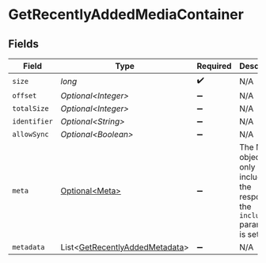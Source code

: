 # GetRecentlyAddedMediaContainer


## Fields

| Field                                                                                           | Type                                                                                            | Required                                                                                        | Description                                                                                     | Example                                                                                         |
| ----------------------------------------------------------------------------------------------- | ----------------------------------------------------------------------------------------------- | ----------------------------------------------------------------------------------------------- | ----------------------------------------------------------------------------------------------- | ----------------------------------------------------------------------------------------------- |
| `size`                                                                                          | *long*                                                                                          | :heavy_check_mark:                                                                              | N/A                                                                                             | 50                                                                                              |
| `offset`                                                                                        | *Optional\<Integer>*                                                                            | :heavy_minus_sign:                                                                              | N/A                                                                                             |                                                                                                 |
| `totalSize`                                                                                     | *Optional\<Integer>*                                                                            | :heavy_minus_sign:                                                                              | N/A                                                                                             |                                                                                                 |
| `identifier`                                                                                    | *Optional\<String>*                                                                             | :heavy_minus_sign:                                                                              | N/A                                                                                             | com.plexapp.plugins.library                                                                     |
| `allowSync`                                                                                     | *Optional\<Boolean>*                                                                            | :heavy_minus_sign:                                                                              | N/A                                                                                             | false                                                                                           |
| `meta`                                                                                          | [Optional\<Meta>](../../models/operations/Meta.md)                                              | :heavy_minus_sign:                                                                              | The Meta object is only included in the response if the `includeMeta` parameter is set to `1`.<br/> |                                                                                                 |
| `metadata`                                                                                      | List\<[GetRecentlyAddedMetadata](../../models/operations/GetRecentlyAddedMetadata.md)>          | :heavy_minus_sign:                                                                              | N/A                                                                                             |                                                                                                 |